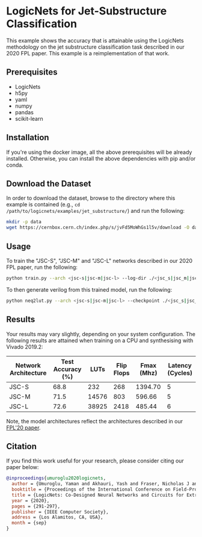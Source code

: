# LogicNets for Jet-Substructure Classification

This example shows the accuracy that is attainable using the LogicNets methodology on the jet substructure classification task described in our 2020 FPL paper.
This example is a reimplementation of that work.

## Prerequisites

* LogicNets
* h5py
* yaml
* numpy
* pandas
* scikit-learn

## Installation

If you're using the docker image, all the above prerequisites will be already installed.
Otherwise, you can install the above dependencies with pip and/or conda.

## Download the Dataset

In order to download the dataset, browse to the directory where this example is contained (e.g., `cd /path/to/logicnets/examples/jet_substructure/`) and run the following:

```bash
mkdir -p data
wget https://cernbox.cern.ch/index.php/s/jvFd5MoWhGs1l5v/download -O data/processed-pythia82-lhc13-all-pt1-50k-r1_h022_e0175_t220_nonu_truth.z
```

## Usage

To train the \"JSC-S\", \"JSC-M\" and \"JSC-L\" networks described in our 2020 FPL paper, run the
following:

```bash
python train.py --arch <jsc-s|jsc-m|jsc-l> --log-dir ./<jsc_s|jsc_m|jsc_l>/
```

To then generate verilog from this trained model, run the following:

```bash
python neq2lut.py --arch <jsc-s|jsc-m|jsc-l> --checkpoint ./<jsc_s|jsc_m|jsc_l>/best_accuracy.pth --log-dir ./<jsc_s|jsc_m|jsc_l>/verilog/
```

## Results

Your results may vary slightly, depending on your system configuration.
The following results are attained when training on a CPU and synthesising with Vivado 2019.2:

| Network Architecture  | Test Accuracy (%) | LUTs  | Flip Flops    | Fmax (Mhz)    | Latency (Cycles)  |
| --------------------- | ----------------- | ----- | ------------- | ------------- | ----------------- |
| JSC-S                 |              68.8 |   232 |           268 |       1394.70 |                 5 |
| JSC-M                 |              71.5 | 14576 |           803 |        596.66 |                 5 |
| JSC-L                 |              72.6 | 38925 |          2418 |        485.44 |                 6 |

Note, the model architectures reflect the architectures described in our [FPL'20 paper](https://arxiv.org/abs/2004.03021).

## Citation

If you find this work useful for your research, please consider citing
our paper below:

```bibtex
@inproceedings{umuroglu2020logicnets,
  author = {Umuroglu, Yaman and Akhauri, Yash and Fraser, Nicholas J and Blott, Michaela},
  booktitle = {Proceedings of the International Conference on Field-Programmable Logic and Applications},
  title = {LogicNets: Co-Designed Neural Networks and Circuits for Extreme-Throughput Applications},
  year = {2020},
  pages = {291-297},
  publisher = {IEEE Computer Society},
  address = {Los Alamitos, CA, USA},
  month = {sep}
}
```

